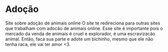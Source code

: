 # Adoção
Site sobre adoção de animais online 
O site te redireciona para outras sites que trabalham com adocão de animais online. Esse site é importante pois o mercado da venda de animais é cruel e explorador, é uma escravizacão animal. Então, faca sua parte e adote um bichinho, mesmo que ele não tenha raca, ele vai ter amor <3.
